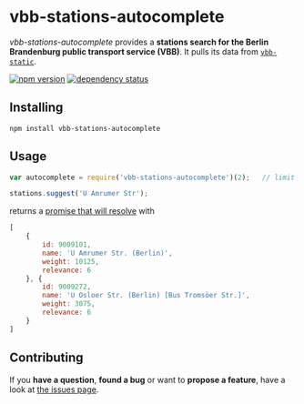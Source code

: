 # vbb-stations-autocomplete

*vbb-stations-autocomplete* provides a **stations search for the Berlin Brandenburg public transport service (VBB)**. It pulls its data from [`vbb-static`](https://github.com/derhuerst/vbb-static).

[![npm version](https://img.shields.io/npm/v/vbb-stations-autocomplete.svg)](https://www.npmjs.com/package/vbb-stations-autocomplete)
[![dependency status](https://img.shields.io/david/derhuerst/vbb-stations-autocomplete.svg)](https://david-dm.org/derhuerst/vbb-stations-autocomplete)



## Installing

```shell
npm install vbb-stations-autocomplete
```



## Usage

```javascript
var autocomplete = require('vbb-stations-autocomplete')(2);   // limit by 2
```

```javascript
stations.suggest('U Amrumer Str');
```

returns a [promise that will resolve](http://documentup.com/kriskowal/q/#tutorial) with

```javascript
[
	{
		id: 9009101,
		name: 'U Amrumer Str. (Berlin)',
		weight: 10125,
		relevance: 6
	}, {
		id: 9009272,
		name: 'U Osloer Str. (Berlin) [Bus Tromsöer Str.]',
		weight: 3075,
		relevance: 6
	}
]
```



## Contributing

If you **have a question**, **found a bug** or want to **propose a feature**, have a look at [the issues page](https://github.com/derhuerst/vbb-stations-autocomplete/issues).
